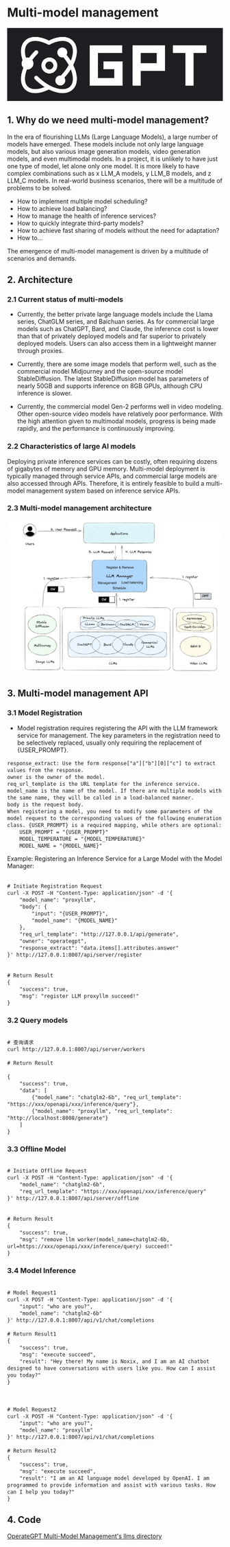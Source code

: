 # Multi-model management

![OperateGPT](../../assets/operategpt_logo.png)

## 1. Why do we need multi-model management?
In the era of flourishing LLMs (Large Language Models), a large number of models have emerged. These models include not only large language models, but also various image generation models, video generation models, and even multimodal models. In a project, it is unlikely to have just one type of model, let alone only one model. It is more likely to have complex combinations such as x LLM_A models, y LLM_B models, and z LLM_C models. In real-world business scenarios, there will be a multitude of problems to be solved.
- How to implement multiple model scheduling?
- How to achieve load balancing?
- How to manage the health of inference services?
- How to quickly integrate third-party models?
- How to achieve fast sharing of models without the need for adaptation?
- How to...

The emergence of multi-model management is driven by a multitude of scenarios and demands.


## 2. Architecture

### 2.1 Current status of multi-models

- Currently, the better private large language models include the Llama series, ChatGLM series, and Baichuan series. As for commercial large models such as ChatGPT, Bard, and Claude, the inference cost is lower than that of privately deployed models and far superior to privately deployed models. Users can also access them in a lightweight manner through proxies.


- Currently, there are some image models that perform well, such as the commercial model Midjourney and the open-source model StableDiffusion. The latest StableDiffusion model has parameters of nearly 50GB and supports inference on 8GB GPUs, although CPU inference is slower.


- Currently, the commercial model Gen-2 performs well in video modeling. Other open-source video models have relatively poor performance. With the high attention given to multimodal models, progress is being made rapidly, and the performance is continuously improving.

### 2.2 Characteristics of large AI models

Deploying private inference services can be costly, often requiring dozens of gigabytes of memory and GPU memory. Multi-model deployment is typically managed through service APIs, and commercial large models are also accessed through APIs. Therefore, it is entirely feasible to build a multi-model management system based on inference service APIs.

### 2.3 Multi-model management architecture

<img src="../../assets/multi_llms_manage.png" alt="Multi-Model-Management"/>


## 3. Multi-model management API

### 3.1 Model Registration
- Model registration requires registering the API with the LLM framework service for management. The key parameters in the registration need to be selectively replaced, usually only requiring the replacement of {USER_PROMPT}.

```commandline
response_extract: Use the form response["a"]["b"][0]["c"] to extract values from the response.
owner is the owner of the model.
req_url_template is the URL template for the inference service.
model_name is the name of the model. If there are multiple models with the same name, they will be called in a load-balanced manner.
body is the request body.
When registering a model, you need to modify some parameters of the model request to the corresponding values of the following enumeration class. {USER_PROMPT} is a required mapping, while others are optional:
    USER_PROMPT = "{USER_PROMPT}"
    MODEL_TEMPERATURE = "{MODEL_TEMPERATURE}"
    MODEL_NAME = "{MODEL_NAME}"
```

Example: Registering an Inference Service for a Large Model with the Model Manager:
```commandline

# Initiate Registration Request
curl -X POST -H "Content-Type: application/json" -d '{
    "model_name": "proxyllm",
    "body": {
        "input": "{USER_PROMPT}",
        "model_name": "{MODEL_NAME}"
    },
    "req_url_template": "http://127.0.0.1/api/generate",
    "owner": "operategpt",
    "response_extract": "data.items[].attributes.answer"
}' http://127.0.0.1:8007/api/server/register


# Return Result
{
    "success": true,
    "msg": "register LLM proxyllm succeed!"
}

```


### 3.2 Query models

```commandline

# 查询请求
curl http://127.0.0.1:8007/api/server/workers

# Return Result

{
    "success": true,
    "data": [
    	{"model_name": "chatglm2-6b", "req_url_template": "https://xxx/openapi/xxx/inference/query"}, 
    	{"model_name": "proxyllm", "req_url_template": "http://localhost:8008/generate"}
    ]
}

```


### 3.3 Offline Model

```commandline

# Initiate Offline Request
curl -X POST -H "Content-Type: application/json" -d '{
    "model_name": "chatglm2-6b",
    "req_url_template": "https://xxx/openapi/xxx/inference/query"
}' http://127.0.0.1:8007/api/server/offline


# Return Result
{
    "success": true,
    "msg": "remove llm worker(model_name=chatglm2-6b, url=https://xxx/openapi/xxx/inference/query) succeed!"
}
```


### 3.4 Model Inference

```commandline

# Model Request1
curl -X POST -H "Content-Type: application/json" -d '{
    "input": "who are you?",
    "model_name": "chatglm2-6b"
}' http://127.0.0.1:8007/api/v1/chat/completions

# Return Result1
{
    "success": true,
    "msg": "execute succeed",
    "result": "Hey there! My name is Noxix, and I am an AI chatbot designed to have conversations with users like you. How can I assist you today?"
}



# Model Request2
curl -X POST -H "Content-Type: application/json" -d '{
    "input": "who are you?",
    "model_name": "proxyllm"
}' http://127.0.0.1:8007/api/v1/chat/completions

# Return Result2
{
    "success": true,
    "msg": "execute succeed",
    "result": "I am an AI language model developed by OpenAI. I am programmed to provide information and assist with various tasks. How can I help you today?"
}

```

## 4. Code

[OperateGPT Multi-Model Management's llms directory](https://github.com/xuyuan23/operateGPT/tree/master/operategpt/llms)
